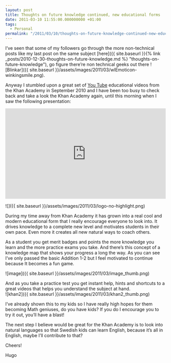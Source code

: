 ```yaml
---
layout: post
title: Thoughts on future knowledge continued, new educational forms
date: 2011-03-10 11:55:00.000000000 +01:00
tags:
  - Personal
permalink: "/2011/03/10/thoughts-on-future-knowledge-continued-new-educational-forms/"
---
```


I’ve seen that some of my followers go through the more non-technical posts like my last post on the same subject [here]({{ site.baseurl }}{% link _posts/2010-12-30-thoughts-on-future-knowledge.md %} "thoughts-on-future-knowledge"), go figure there’re non technical geeks out there ![Blinkar]({{ site.baseurl }}/assets/images/2011/03/wlEmoticon-winkingsmile.png).

Anyway I stumbled upon a great set of [You Tube](http://www.youtube.com/ "YouTube - Broadcast Yourself") educational videos from the Khan Academy in September 2010 and I have been too busy to check back and take a look the Khan Academy again, until this morning when I saw the following presentation:

<div style="max-width:854px"><div style="position:relative;height:0;padding-bottom:56.25%"><iframe src="https://embed.ted.com/talks/lang/en/sal_khan_let_s_use_video_to_reinvent_education" width="854" height="480" style="position:absolute;left:0;top:0;width:100%;height:100%" frameborder="0" scrolling="no" allowfullscreen></iframe></div></div>

![]({{ site.baseurl }}/assets/images/2011/03/logo-no-highlight.png)

During my time away from Khan Academy it has grown into a real cool and modern educational form that I really encourage everyone to look into. It drives knowledge to a complete new level and motivates students in their own pace. Even more it creates all new natural ways to coach others.

As a student you get merit badges and points the more knowledge you learn and the more practice exams you take. And there’s this concept of a knowledge map that shows your progress a long the way. As you can see I’ve only passed the basic Addition 1-2 but I feel motivated to continue because It becomes a fun game.

![image]({{ site.baseurl }}/assets/images/2011/03/image_thumb.png)

And as you take a practice test you get instant help, hints and shortcuts to a great videos that helps you understand the subject at hand.  
 ![khan2]({{ site.baseurl }}/assets/images/2011/03/khan2_thumb.png)

I’ve already shown this to my kids so I have really high hopes for them becoming Math geniuses, do you have kids? If you do I encourage you to try it out, you’ll have a blast!

The next step I believe would be great for the Khan Academy is to look into natural languages so that Swedish kids can learn English, because it’s all in English, maybe I’ll contribute to that?

Cheers!

Hugo
